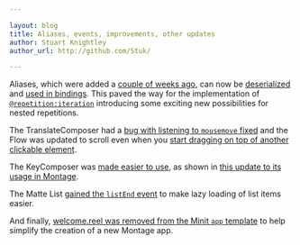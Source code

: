 ```yaml
---

layout: blog
title: Aliases, events, improvements, other updates
author: Stuart Knightley
author_url: http://github.com/Stuk/

---
```


Aliases, which were added a [couple of weeks ago](/blog/2013/10/30/docs-blog-posts-and-future-features/), can now be [deserialized](https://github.com/montagejs/montage/pull/1325) and [used in bindings](https://github.com/montagejs/montage/pull/1335). This paved the way for the implementation of [`@repetition:iteration`](https://github.com/montagejs/montage/pull/1336) introducing some exciting new possibilities for nested repetitions.

The TranslateComposer had a [bug with listening to `mousemove` fixed](https://github.com/montagejs/montage/pull/1333) and the Flow was updated to scroll even when you [start dragging on top of another clickable element](https://github.com/montagejs/montage/pull/1341).

The KeyComposer was [made easier to use](https://github.com/montagejs/montage/pull/1330), as shown in [this update to its usage in Montage](https://github.com/montagejs/montage/pull/1331/files).

The Matte List [gained the `listEnd` event](https://github.com/montagejs/matte/pull/32) to make lazy loading of list items easier.

And finally, [welcome.reel was removed from the Minit `app` template](https://github.com/montagejs/minit/pull/56) to help simplify the creation of a new Montage app.
